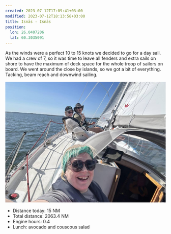 ```yaml
---
created: 2023-07-12T17:09:41+03:00
modified: 2023-07-12T18:13:58+03:00
title: Isnäs - Isnäs
position:
  lon: 26.0407206
  lat: 60.3035091
---
```


As the winds were a perfect 10 to 15 knots we decided to go for a day sail. We had a crew of 7, so it was time to leave all fenders and extra sails on shore to have the maximum of deck space for the whole troop of sailors on board. We went around the close by islands, so we got a bit of everything. Tacking, beam reach and downwind sailing. 

![Image](../2023/c8d2948a2375317b8ad2f864184d4c01.jpg) 

* Distance today: 15 NM
* Total distance: 2063.4 NM
* Engine hours: 0.4
* Lunch: avocado and couscous salad
